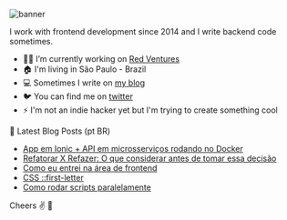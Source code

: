 <!--
**evelew/evelew** is a ✨ _special_ ✨ repository because its `README.md` (this file) appears on your GitHub profile.

Here are some ideas to get you started:

- 🔭 I’m currently working on ...
- 🌱 I’m currently learning ...
- 👯 I’m looking to collaborate on ...
- 🤔 I’m looking for help with ...
- 💬 Ask me about ...
- 📫 How to reach me: ...
- 😄 Pronouns: ...
- ⚡ Fun fact: ...
-->

![banner](https://user-images.githubusercontent.com/17098111/122304454-a49f6000-cedb-11eb-891a-b03e6f72e8ba.png)

I work with frontend development since 2014 and I write backend code sometimes.

- 👩‍🏭 I’m currently working on [Red Ventures](https://www.redventures.com/)
- 🏠 I'm living in São Paulo - Brazil
- 💻 Sometimes I write on [my blog](https://evellynlima.com.br/)
- 🐦 You can find me on [twitter](https://twitter.com/eveleww)
- ⚡ I'm not an indie hacker yet but I'm trying to create something cool

📕 Latest Blog Posts (pt BR)

<!-- BLOG:START -->
- [App em Ionic + API em microsserviços rodando no Docker](https://evellynlima.com.br/app-em-ionic-com-api-em-microservicos-rodando-no-docker/)
- [Refatorar X Refazer: O que considerar antes de tomar essa decisão](https://evellynlima.com.br/refatorar-x-refazer/)
- [Como eu entrei na área de frontend](https://evellynlima.com.br/como-eu-entrei-na-area-de-frontend/)
- [CSS ::first-letter](https://evellynlima.com.br/primeira-letra-em-maiusculo-com-css/)
- [Como rodar scripts paralelamente](https://evellynlima.com.br/como-rodar-scripts-paralelamente/)
<!-- BLOG:END -->

Cheers :v: :beers:
